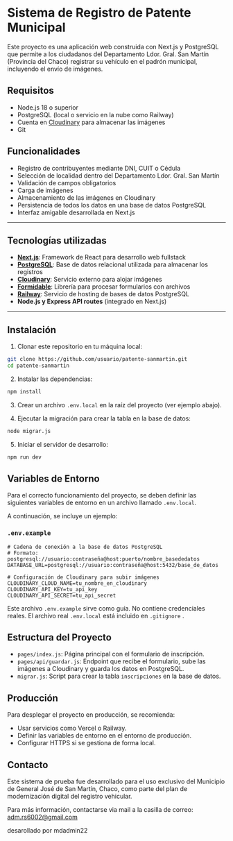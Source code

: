 # Sistema de Registro de Patente Municipal

Este proyecto es una aplicación web construida con Next.js y PostgreSQL que permite a los ciudadanos del Departamento Ldor. Gral. San Martín (Provincia del Chaco) registrar su vehículo en el padrón municipal, incluyendo el envío de imágenes.

## Requisitos

- Node.js 18 o superior
- PostgreSQL (local o servicio en la nube como Railway)
- Cuenta en [Cloudinary](https://cloudinary.com/) para almacenar las imágenes
- Git

## Funcionalidades

- Registro de contribuyentes mediante DNI, CUIT o Cédula
- Selección de localidad dentro del Departamento Ldor. Gral. San Martín
- Validación de campos obligatorios
- Carga de imágenes
- Almacenamiento de las imágenes en Cloudinary
- Persistencia de todos los datos en una base de datos PostgreSQL
- Interfaz amigable desarrollada en Next.js

---

## Tecnologías utilizadas

- **[Next.js](https://nextjs.org/)**: Framework de React para desarrollo web fullstack
- **[PostgreSQL](https://www.postgresql.org/)**: Base de datos relacional utilizada para almacenar los registros
- **[Cloudinary](https://cloudinary.com/)**: Servicio externo para alojar imágenes
- **[Formidable](https://www.npmjs.com/package/formidable)**: Librería para procesar formularios con archivos
- **[Railway](https://railway.app/)**: Servicio de hosting de bases de datos PostgreSQL
- **Node.js y Express API routes** (integrado en Next.js)

---

## Instalación

1. Clonar este repositorio en tu máquina local:

```bash
git clone https://github.com/usuario/patente-sanmartin.git
cd patente-sanmartin
```

2. Instalar las dependencias:

```bash
npm install
```

3. Crear un archivo `.env.local` en la raíz del proyecto (ver ejemplo abajo).

4. Ejecutar la migración para crear la tabla en la base de datos:

```bash
node migrar.js
```

5. Iniciar el servidor de desarrollo:

```bash
npm run dev
```

## Variables de Entorno

Para el correcto funcionamiento del proyecto, se deben definir las siguientes variables de entorno en un archivo llamado `.env.local`.

A continuación, se incluye un ejemplo:

### `.env.example`

```env
# Cadena de conexión a la base de datos PostgreSQL
# Formato: postgresql://usuario:contraseña@host:puerto/nombre_basededatos
DATABASE_URL=postgresql://usuario:contraseña@host:5432/base_de_datos

# Configuración de Cloudinary para subir imágenes
CLOUDINARY_CLOUD_NAME=tu_nombre_en_cloudinary
CLOUDINARY_API_KEY=tu_api_key
CLOUDINARY_API_SECRET=tu_api_secret
```

Este archivo `.env.example` sirve como guía. No contiene credenciales reales. El archivo real `.env.local` está incluido en `.gitignore` .

## Estructura del Proyecto

- `pages/index.js`: Página principal con el formulario de inscripción.
- `pages/api/guardar.js`: Endpoint que recibe el formulario, sube las imágenes a Cloudinary y guarda los datos en PostgreSQL.
- `migrar.js`: Script para crear la tabla `inscripciones` en la base de datos.

## Producción

Para desplegar el proyecto en producción, se recomienda:

- Usar servicios como Vercel o Railway.
- Definir las variables de entorno en el entorno de producción.
- Configurar HTTPS si se gestiona de forma local.



## Contacto

Este sistema de prueba fue desarrollado para el uso exclusivo del Municipio de General José de San Martín, Chaco, como parte del plan de modernización digital del registro vehicular.

Para más información, contactarse via mail a la casilla de correo: adm.rs6002@gmail.com


desarollado por mdadmin22
